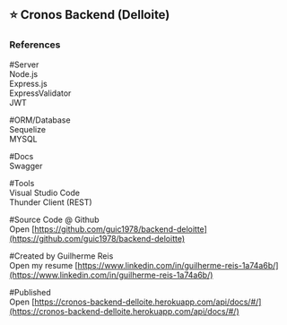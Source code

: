 ## ⭐ Cronos Backend (Delloite)

### References

#Server<br>
Node.js<br>
Express.js<br>
ExpressValidator<br>
JWT<br>

#ORM/Database<br>
Sequelize<br>
MYSQL<br>

#Docs<br>
Swagger<br>

#Tools<br>
Visual Studio Code<br>
Thunder Client (REST)<br>

#Source Code @ Github<br>
Open [https://github.com/guic1978/backend-deloitte](https://github.com/guic1978/backend-deloitte)

#Created by Guilherme Reis<br>
Open my resume [https://www.linkedin.com/in/guilherme-reis-1a74a6b/](https://www.linkedin.com/in/guilherme-reis-1a74a6b/)

#Published<br>
Open [https://cronos-backend-delloite.herokuapp.com/api/docs/#/](https://cronos-backend-delloite.herokuapp.com/api/docs/#/)

